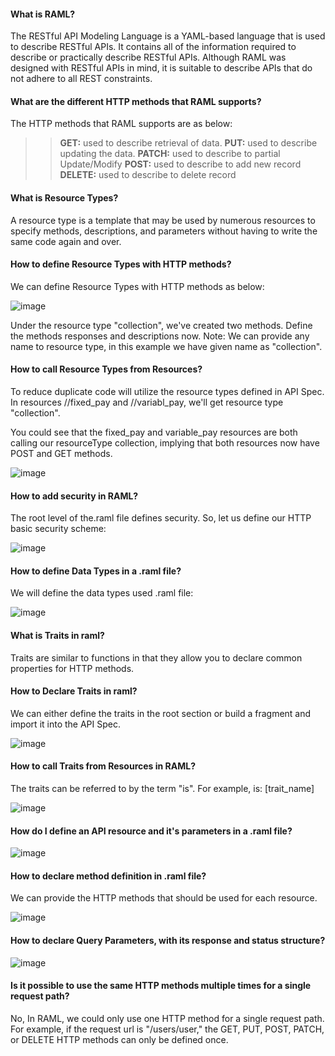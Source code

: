 #### What is RAML?

The RESTful API Modeling Language is a YAML-based language that is used to describe RESTful APIs. It contains all of the information required to describe or practically describe RESTful APIs. Although RAML was designed with RESTful APIs in mind, it is suitable to describe APIs that do not adhere to all REST constraints.

#### What are the different HTTP methods that RAML supports?

The HTTP methods that RAML supports are as below:

>> **GET:** used to describe retrieval of data.
>> **PUT:** used to describe updating the data.
>> **PATCH:** used to describe to partial Update/Modify
>> **POST:** used to describe to add new record
>> **DELETE:** used to describe to delete record

#### What is Resource Types?

A resource type is a template that may be used by numerous resources to specify methods, descriptions, and parameters without having to write the same code again and over.

#### How to define Resource Types with HTTP methods?

We can define Resource Types with HTTP methods as below:

![image](https://github.com/user-attachments/assets/1403fd2a-b9f5-4e67-8b7a-19c04ef34999)

Under the resource type "collection", we've created two methods. Define the methods responses and descriptions now.
Note: We can provide any name to resource type, in this example we have given name as "collection".

#### How to call Resource Types from Resources?

To reduce duplicate code will utilize the resource types defined in API Spec. In resources //fixed_pay and //variabl_pay, we'll get resource type "collection".

You could see that the fixed_pay and variable_pay resources are both calling our resourceType collection, implying that both resources now have POST and GET methods.

![image](https://github.com/user-attachments/assets/a2ba9558-64ed-4222-851c-3120ed71947a)

#### How to add security in RAML?

The root level of the.raml file defines security. So, let us define our HTTP basic security scheme:

![image](https://github.com/user-attachments/assets/2b6abdeb-435c-48a9-ba54-fd142ac7cb61)

#### How to define Data Types in a .raml file?

We will define the data types used .raml file:

![image](https://github.com/user-attachments/assets/fdc9bb13-eda5-4fa2-9d88-a27d5d3b123a)

#### What is Traits in raml?

Traits are similar to functions in that they allow you to declare common properties for HTTP methods.

#### How to Declare Traits in raml?

We can either define the traits in the root section or build a fragment and import it into the API Spec.


![image](https://github.com/user-attachments/assets/f6365d38-5aab-4774-a5d3-bbdc43e036e5)

#### How to call Traits from Resources in RAML?

The traits can be referred to by the term "is". For example, is: [trait_name]

![image](https://github.com/user-attachments/assets/91e35047-5a43-47e3-b17f-ca9828454401)


#### How do I define an API resource and it's parameters in a .raml file?

![image](https://github.com/user-attachments/assets/77baa110-48a8-4755-91d4-bb171536908d)


#### How to declare method definition in .raml file?

We can provide the HTTP methods that should be used for each resource.

![image](https://github.com/user-attachments/assets/086c5419-eefd-4434-9063-639c8a40e392)


#### How to declare Query Parameters, with its response and status structure?

![image](https://github.com/user-attachments/assets/2f036837-0134-4d9d-9d28-37c247bf2019)


#### Is it possible to use the same HTTP methods multiple times for a single request path?

No, In RAML, we could only use one HTTP method for a single request path. For example, if the request url is "/users/user," the GET, PUT, POST, PATCH, or DELETE HTTP methods can only be defined once.
